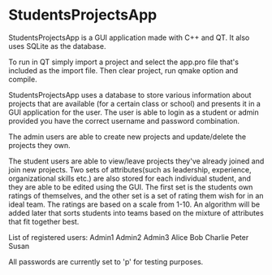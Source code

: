 # StudentsProjectsApp
StudentsProjectsApp is a GUI application made with C++ and QT. It also uses SQLite as the database.

To run in QT simply import a project and select the app.pro file that's included as the import file. Then clear project, run qmake option and compile.

StudentsProjectsApp uses a database to store various information about projects that are available (for a certain class or school) and presents it in a GUI application for the user.  The user is able to login as a student or admin provided you have the correct username and password combination. 

The admin users are able to create new projects and update/delete the projects they own.

The student users are able to view/leave projects they've already joined and join new projects. Two sets of attributes(such as leadership, experience, organizational skills etc.) are also stored for each individual student, and they are able to be edited using the GUI. The first set is the students own ratings of themselves, and the other set is a set of rating them wish for in an ideal team. The ratings are based on a scale from 1-10. An algorithm will be added later that sorts students into teams based on the mixture of attributes that fit together best.

List of registered users:
Admin1
Admin2
Admin3
Alice
Bob
Charlie
Peter
Susan

All passwords are currently set to 'p' for testing purposes.




